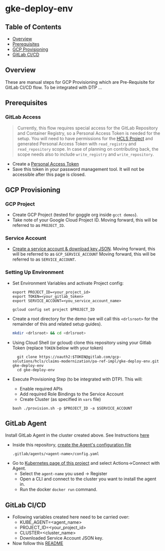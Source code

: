 # gke-deploy-env
## Table of Contents
- [Overview](#overview)
- [Prerequisites](#prerequisites)
- [GCP Provisioning]()
- [GitLab CI/CD]()

## Overview                 

These are manual steps for GCP Provisioning which are Pre-Requisite for GitLab CI/CD flow.
To be integrated with DTP ...   

## Prerequisites  <a name="prerequisites"></a>

### GitLab Access
> Currently, this flow requires special access for the GitLab Repository and Container Registry, so a Personal Access Token is needed for the setup.
You will need to have permissions for the [HCLS Project](https://gitlab.com/gcp-solutions/hcls/claims-modernization/epa) and generated Personal Access Token with `read_registry` and `read_repository` scope.
In case of planning on contributing back, the scope needs also to include `write_registry` and `write_repository`.

- Create a [Personal Access Token](https://docs.gitlab.com/ee/user/profile/personal_access_tokens.html#create-a-personal-access-token)
- Save this token in your password management tool. It will not be accessible after this page is closed.

## GCP Provisioning

### GCP Project
- Create GCP Project (tested for goggle org inside `gcct demos`).
- Take note of your Google Cloud Project ID. Moving forward, this will be referred to as `PROJECT_ID`.

### Service Account
- [Create a service account & download key JSON](https://cloud.google.com/docs/authentication/getting-started#creating_a_service_account). Moving forward, this will be referred to as `GCP_SERVICE_ACCOUNT`
Moving forward, this will be referred to as `SERVICE_ACCOUNT`.


### Setting Up Environment
- Set Environment Variables and activate Project config:
  ```shell
  export PROJECT_ID=<your_project_id>
  export TOKEN=<your_gitlab_token>
  export SERVICE_ACCOUNT=<you_service_account_name>
  ```
  
  ```shell
  gcloud config set project $PROJECT_ID
  ```
- Create a root directory for the demo (we will call this `<drlsroot>` for the remainder of this and related setup guides).
   ```bash
   mkdir <drlsroot> && cd <drlsroot>
   ```
- Using Cloud Shell (or gcloud) clone this repository using your Gitlab Token (replace `TOKEN` below with your token)
    ```shell
      git clone https://oauth2:$TOKEN@gitlab.com/gcp-solutions/hcls/claims-modernization/pa-ref-impl/gke-deploy-env.git gke-deploy-env
      cd gke-deploy-env
    ```

- Execute Provisioning Step (to be integrated with DTP). This will:
  - Enable required APIs
  - Add required Role Bindings to the Service Account
  - Create Cluster (as specified in `vars` file)
  
  ```shell
  bash ./provision.sh -p $PROJECT_ID -a $SERVICE_ACCOUNT
  ```

## GitLab Agent
Install GitLab Agent in the cluster created above. See Instructions [here](https://docs.gitlab.com/ee/user/clusters/agent/install/index.html)
- Inside this repository, [create the Agent's configuration file](https://docs.gitlab.com/ee/user/clusters/agent/install/index.html#create-the-agents-configuration-file)
  ```shell
  .gitlab/agents/<agent-name>/config.yaml
  ```
- Go to [Kubernetes page of this project](https://gitlab.com/gcp-solutions/hcls/claims-modernization/pa-ref-impl/gke-deploy-env/-/clusters) and select Actions->Connect with Agent.
  - Select the `agent-name` you used -> Register
  - Open a CLI and connect to the cluster you want to install the agent in. 
  - Run the docker `docker run` command.

## GitLab CI/CD
- Following variables created here need to be carried over:
  - KUBE_AGENT=<agent_name>
  - PROJECT_ID=<your_project_id>
  - CLUSTER=<cluster_name>
  - Downloaded Service Account JSON key.
- Now follow this [README](https://gitlab.com/gcp-solutions/hcls/claims-modernization/pa-ref-impl/DRLS-GCP/-/blob/main/GitLabREADME.md)







